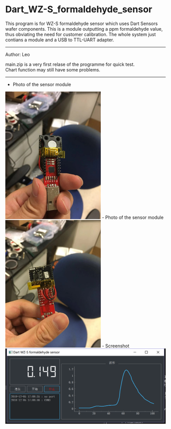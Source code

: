 Dart_WZ-S_formaldehyde_sensor
===========================
This program is for WZ-S formaldehyde sensor which uses Dart Sensors wafer components. This is a module outputting a ppm formaldehyde value, thus obviating the need for customer calibration. The whole system just contians a module and a USB to TTL-UART adapter.

****
Author: Leo

main.zip is a very first relase of the programme for quick test.  
Chart function may still have some problems.    

****

- Photo of the sensor module  
<img src="/image/photo1.jpg" width="300px" />
- Photo of the sensor module  
<img src="/image/photo2.jpg" width="300px" />
- Screenshot
<img src="/image/screenshot1.png" width="600px" />